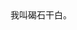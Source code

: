 <!DOCTYPE html>
<html>
<head>
    <meta http-equiv="content-type" content="text/html;charset=utf-8"/>
    <title>碣石干白</title>
</head>
<body>
我叫碣石干白。
</body>
</html>
